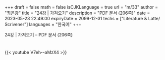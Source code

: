 +++
draft = false
math = false
isCJKLanguage = true
url = "m/33"
author = "최은광"
title = "24강 | 가져오기"
description = "PDF 문서 (206쪽)"
date = 2023-05-23 22:49:00
expiryDate = 2099-12-31
techs = ["Literature & Latte/ Scrivener"]
languages = "한국어"
+++

24강 | 가져오기 – PDF 문서 (206쪽)

<!--more--> 

#

{{< youtube V7eh--aMzX4 >}}

#